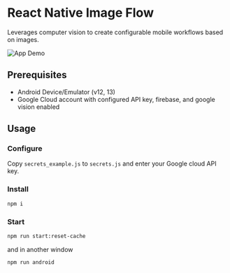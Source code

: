 # React Native Image Flow
Leverages computer vision to create configurable mobile workflows based on images.

![App Demo](https://github.com/andrew-surratt/rn-image-flow/blob/feature/google-vision/documentation/app-demo.gif)

## Prerequisites

* Android Device/Emulator (v12, 13)
* Google Cloud account with configured API key, firebase, and google vision enabled

## Usage

### Configure
Copy `secrets_example.js` to `secrets.js` and enter your Google cloud API key.

### Install
```bash
npm i 
```

### Start
```bash
npm run start:reset-cache
```

and in another window
```bash
npm run android
```
